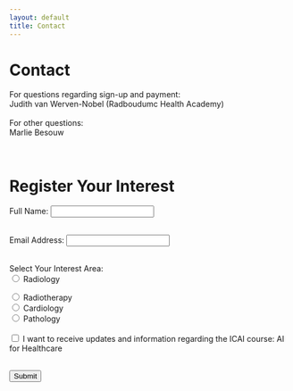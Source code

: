 ```yaml
---
layout: default
title: Contact
---
```


# Contact

<div class="content">

For questions regarding sign-up and payment: <br>
    <a href="mailto:judith.vanwerven-nobel@radboudumc.nl" target="_blank">
    <i class="fa-solid fa-envelope"></i> 
    </a>
Judith van Werven-Nobel (Radboudumc Health Academy) <br>
<br>
For other questions: <br>
    <a href="mailto:marlie.besouw@radboudumc.nl" target="_blank">
    <i class="fa-solid fa-envelope"></i> 
    </a>
Marlie Besouw <br>

<br>
</div>


# Register Your Interest

<div class="content">
<form id="interestForm">
  
  <label for="name">Full Name:</label>
  <input type="text" id="name" name="name" required><br><br>

  <label for="email">Email Address:</label>
  <input type="email" id="email" name="email" required><br><br>

  <label for="interest">Select Your Interest Area:</label> <br>
  <input type="radio" id="radiology" name="interest" value="Radiology" required>
  <label for="radiology">Radiology</label><br>

  <input type="radio" id="radiotherapy" name="interest" value="Radiotherapy">
  <label for="radiotherapy">Radiotherapy</label><br>

  <input type="radio" id="cardiology" name="interest" value="Cardiology">
  <label for="cardiology">Cardiology</label><br>

  <input type="radio" id="pathology" name="interest" value="Pathology">
  <label for="pathology">Pathology</label><br><br>

  <label>
    <input type="checkbox" id="updates" name="updates" required>
    I want to receive updates and information regarding the ICAI course: AI for Healthcare
  </label><br><br>

  <button type="submit">Submit</button>

</form>

<p id="responseMessage" style="display: none;"></p>

<script>
document.getElementById("interestForm").addEventListener("submit", function(event){
    event.preventDefault(); // Prevent form from submitting normally

    var formData = new FormData(this);
    fetch("https://script.google.com/macros/s/AKfycbxrictys5kyh8TBDn3zqqSVU6G07PYJL9RQYXUTAWknX5JMfBigJmKurx_tZsHLLiLO/exec", {
        method: "POST",
        body: formData
    })
    .then(response => response.text())
    .then(data => {
        document.getElementById("interestForm").style.display = "none"; // Hide the form
        document.getElementById("responseMessage").style.display = "block";
        document.getElementById("responseMessage").innerHTML = "Thank you! Your response has been recorded.";
    })
    .catch(error => console.error("Error:", error));
});
</script>


</div>